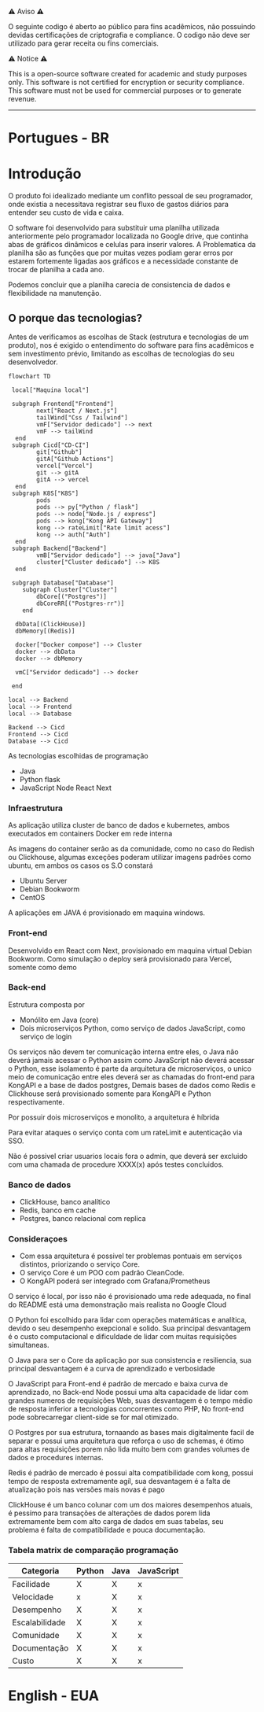 ⚠️ Aviso ⚠️

O seguinte codigo é aberto ao público para fins acadêmicos, não possuindo devidas certificações de criptografia e compliance.
O codigo não deve ser utilizado para gerar receita ou fins comerciais.

⚠️ Notice ⚠️

This is a open-source software created for academic and study purposes only. This software is not certified for encryption or security compliance.
This software must not be used for commercial purposes or to generate revenue.

---

# Portugues - BR

# Introdução

O produto foi idealizado mediante um conflito pessoal de seu programador, onde existia a necessitava registrar seu fluxo de gastos diários para entender seu custo de vida e caixa.

O software foi desenvolvido para substituir uma planilha utilizada anteriormente pelo programador localizada no Google drive, que continha abas de gráficos dinâmicos e celulas para inserir valores. A Problematica da planilha são as funções que por muitas vezes podiam gerar erros por estarem fortemente ligadas aos gráficos e a necessidade constante de trocar de planilha a cada ano.

Podemos concluir que a planilha carecia de consistencia de dados e flexibilidade na manutenção.

## O porque das tecnologias?

Antes de verificamos as escolhas de Stack (estrutura e tecnologias de um produto), nos é exigido o entendimento do software para fins acadêmicos e sem investimento prévio, limitando as escolhas de tecnologias do seu desenvolvedor.

```mermaid
flowchart TD

 local["Maquina local"]

 subgraph Frontend["Frontend"]
        next["React / Next.js"]
        tailWind["Css / Tailwind"]
        vmF["Servidor dedicado"] --> next
        vmF --> tailWind
  end
 subgraph Cicd["CD-CI"]
        git["Github"]
        gitA["Github Actions"]
        vercel["Vercel"]
        git --> gitA
        gitA --> vercel
  end
 subgraph K8S["K8S"]
        pods
        pods --> py["Python / flask"]
        pods --> node["Node.js / express"]
        pods --> kong["Kong API Gateway"]
        kong --> rateLimit["Rate limit acess"]
        kong --> auth["Auth"]
  end
 subgraph Backend["Backend"]
        vmB["Servidor dedicado"] --> java["Java"]
        cluster["Cluster dedicado"] --> K8S
  end

 subgraph Database["Database"]
    subgraph Cluster["Cluster"]
        dbCore[("Postgres")]
        dbCoreRR[("Postgres-rr")]
    end

  dbData[(ClickHouse)]
  dbMemory[(Redis)]

  docker["Docker compose"] --> Cluster
  docker --> dbData
  docker --> dbMemory

  vmC["Servidor dedicado"] --> docker
  
 end

local --> Backend
local --> Frontend
local --> Database

Backend --> Cicd
Frontend --> Cicd
Database --> Cicd
```

As tecnologias escolhidas de programação

* Java
* Python
    flask
* JavaScript
    Node
    React
    Next

### Infraestrutura

As aplicação utiliza cluster de banco de dados e kubernetes, ambos executados em containers Docker em rede interna

As imagens do container serão as da comunidade, como no caso do Redish ou Clickhouse, algumas exceções poderam utilizar imagens padrões como ubuntu, em ambos os casos os S.O constará

* Ubuntu Server
* Debian Bookworm
* CentOS

A aplicações em JAVA é provisionado em maquina windows.

### Front-end

Desenvolvido em React com Next, provisionado em maquina virtual Debian Bookworm.
Como simulação o deploy será provisionado para Vercel, somente como demo

### Back-end

Estrutura composta por

* Monólito em Java (core)
* Dois microserviços
    Python, como serviço de dados
    JavaScript, como serviço de login

Os serviços não devem ter comunicação interna entre eles, o Java não deverá jamais acessar o Python assim como JavaScript não deverá acessar o Python, esse isolamento é parte da arquitetura de microserviços, o unico meio de comunicação entre eles deverá ser as chamadas do front-end para KongAPI e a base de dados postgres, Demais bases de dados como Redis e Clickhouse será provisionado somente para KongAPI e Python respectivamente.

Por possuir dois microserviços e monolito, a arquitetura é híbrida

Para evitar ataques o serviço conta com um rateLimit e autenticação via SSO.

Não é possivel criar usuarios locais fora o admin, que deverá ser excluido com uma chamada de procedure XXXX(x) após testes concluidos.

### Banco de dados

* ClickHouse, banco analítico
* Redis, banco em cache
* Postgres, banco relacional com replica

### Consideraçoes

* Com essa arquitetura é possivel ter problemas pontuais em serviços distintos, priorizando o serviço Core.
* O serviço Core é um POO com padrão CleanCode.
* O KongAPI poderá ser integrado com Grafana/Prometheus

O serviço é local, por isso não é provisionado uma rede adequada, no final do README está uma demonstração mais realista no Google Cloud

O Python foi escolhido para lidar com operações matemáticas e analítica, devido o seu desempenho exepcional e solido. Sua principal desvantagem é o custo computacional e dificuldade de lidar com muitas requisições simultaneas.

O Java para ser o Core da aplicação por sua consistencia e resiliencia, sua principal desvantagem é a curva de aprendizado e verbosidade

O JavaScript para Front-end é padrão de mercado e baixa curva de aprendizado, no Back-end Node possui uma alta capacidade de lidar com grandes numeros de requisições Web, suas desvantagem é o tempo médio de resposta inferior a tecnologias concorrentes como PHP, No front-end pode sobrecarregar client-side se for mal otimizado.

O Postgres por sua estrutura, tornaando as bases mais digitalmente facil de separar e possui uma arquitetura que reforça o uso de schemas, é ótimo para altas requisições porem não lida muito bem com grandes volumes de dados e procedures internas.

Redis é padrão de mercado é possui alta compatibilidade com kong, possui tempo de resposta extremamente agíl, sua desvantagem é a falta de atualização pois nas versões mais novas é pago

ClickHouse é um banco colunar com um dos maiores desempenhos atuais, é pessímo para transações de alterações de dados porem lida extremamente bem com alto carga de dados em suas tabelas, seu problema é falta de compatibilidade e pouca documentação.

### Tabela matrix de comparação programação

| Categoria     | Python| Java  | JavaScript |
|---------------|-------|-------|-------|
| Facilidade    | X     | X     | x     |
| Velocidade    | x     | X     | x     |
| Desempenho    | X     | X     | x     |
| Escalabilidade| X     | X     | x     |
| Comunidade    | X     | X     | x     |
| Documentação  | X     | X     | x     |
| Custo         | X     | X     | x     |

# English - EUA

